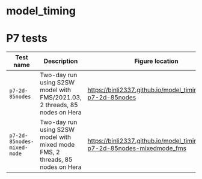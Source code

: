 # model_timing

# P7 tests
| Test name   | Description | Figure location |
| --------------    | ------- | --------------|
| ```p7-2d-85nodes```  | Two-day run using S2SW model with FMS/2021.03, 2 threads, 85 nodes on Hera |https://binli2337.github.io/model_timing/bmark-p7-2d-85nodes|
| ```p7-2d-85nodes-mixed-mode```  | Two-day run using S2SW model with mixed mode FMS, 2 threads, 85 nodes on Hera |https://binli2337.github.io/model_timing/bmark-p7-2d-85nodes-mixedmode_fms |

